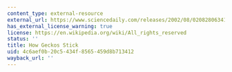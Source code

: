 ```yaml
---
content_type: external-resource
external_url: https://www.sciencedaily.com/releases/2002/08/020828063412.htm
has_external_license_warning: true
license: https://en.wikipedia.org/wiki/All_rights_reserved
status: ''
title: How Geckos Stick
uid: 4c6aef0b-20c5-434f-8565-459d8b713412
wayback_url: ''
---
```

